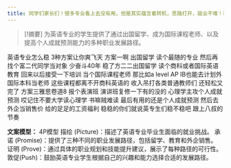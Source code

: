 ```yaml
---
title: 同学们家长们！很多专业看上去没有用，但是其实蕴含着转机，思路打开，就业不难！教育 
---
```

 > [!摘要]
为英语专业的学生提供了通过出国留学、成为国际课程老师、以及提高个人成就预测能力的多种职业发展路径。

英语专业怎么稳
3种方案让你爽飞天
方案一啊
出国留学
读个最随的专业
然后再找个富二代同学当对象
少奋斗40年
稳了方二二出国留学
读个商科或者国际英语教育
回来以后接受一下培训
当个国际课程老师
那比如a level AP
IB也能去计划外国际本科当老师
这些课程都离不开商科英语的
收入吊打各类普通教师们
还轻松又完了
方案三雅思卷道8
报个表演班
演讲班复修一下有的没的
心理学主攻个人成就预测
哎记住不要大学读心理学
书嘛贼难读
最后有用的还是个人成就预测
然后去外企当销售价
给的足足的工资福利
稳稳的你们就说英专生们稳不稳吧
跟上八叔的节奏

**文案模型：**
4P模型
描绘 (Picture)：描述了英语专业毕业生面临的就业挑战。
承诺 (Promise)：提供了三种不同的职业发展路径，包括留学、教育和外企销售。
证明 (Prove)：通过具体的职业规划和技能提升建议，展示了每种路径的可行性。
敦促(Push)：鼓励英语专业学生根据自己的兴趣和能力选择合适的发展路径。

